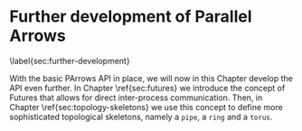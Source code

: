 # Further development of Parallel Arrows

\label{sec:further-development}

With the basic PArrows API in place, we will now in this Chapter develop the API
even further. In Chapter \ref{sec:futures} we introduce the concept of Futures
that allows for direct inter-process communication. Then, in Chapter
\ref{sec:topology-skeletons} we use this concept to define more sophisticated topological skeletons,
namely a `pipe`, a `ring` and a `torus`.

